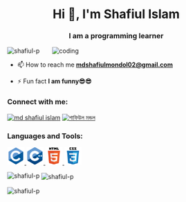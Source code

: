 <h1 align="center">Hi 👋, I'm Shafiul Islam</h1>
<h3 align="center">I am a programming learner</h3>
<img align="right" alt="coding" width="400" src="https://raw.githubusercontent.com/saadeghi/saadeghi/master/dino.gif">
<p align="left"> <img src="https://komarev.com/ghpvc/?username=shafiul-p&label=Profile%20views&color=0e75b6&style=flat" alt="shafiul-p" /> </p>

- 📫 How to reach me **mdshafiulmondol02@gmail.com**

- ⚡ Fun fact **I am funny😎😎**

<h3 align="left">Connect with me:</h3>
<p align="left">
<a href="https://linkedin.com/in/md shafiul islam" target="blank"><img align="center" src="https://raw.githubusercontent.com/rahuldkjain/github-profile-readme-generator/master/src/images/icons/Social/linked-in-alt.svg" alt="md shafiul islam" height="30" width="40" /></a>
<a href="https://fb.com/শাফিউল মন্ডল" target="blank"><img align="center" src="https://raw.githubusercontent.com/rahuldkjain/github-profile-readme-generator/master/src/images/icons/Social/facebook.svg" alt="শাফিউল মন্ডল" height="30" width="40" /></a>
</p>

<h3 align="left">Languages and Tools:</h3>
<p align="left"> 
  <a href="https://www.cprogramming.com/" target="_blank" rel="noreferrer"> 
    <img src="https://raw.githubusercontent.com/devicons/devicon/master/icons/c/c-original.svg" alt="c" width="40" height="40"/> 
  </a> 
  <a href="https://www.w3schools.com/cpp/" target="_blank" rel="noreferrer">
    <img src="https://raw.githubusercontent.com/devicons/devicon/master/icons/cplusplus/cplusplus-original.svg" alt="cplusplus" width="40" height="40" />
  </a>
  <a href="https://developer.mozilla.org/en-US/docs/Web/HTML" target="_blank" rel="noreferrer">
    <img src="https://raw.githubusercontent.com/devicons/devicon/master/icons/html5/html5-original-wordmark.svg" alt="html5" width="40" height="40" />
  </a> 
  <a href="https://developer.mozilla.org/en-US/docs/Web/CSS" target="_blank" rel="noreferrer">
    <img src="https://raw.githubusercontent.com/devicons/devicon/master/icons/css3/css3-original-wordmark.svg" alt="css3" width="40" height="40" />
  </a> 
</p>

<p><img align="left" src="https://github-readme-stats.vercel.app/api/top-langs?username=shafiul-p&show_icons=true&locale=en&layout=compact" alt="shafiul-p" /></p>

<p>&nbsp;<img align="center" src="https://github-readme-stats.vercel.app/api?username=shafiul-p&show_icons=true&locale=en" alt="shafiul-p" /></p>

<p><img align="center" src="https://github-readme-streak-stats.herokuapp.com/?user=shafiul-p&" alt="shafiul-p" /></p>
